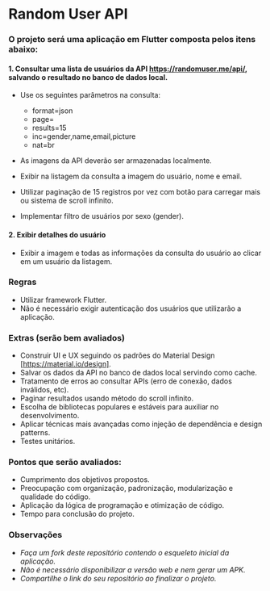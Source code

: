 # Random User API

### O projeto será uma aplicação em Flutter composta pelos itens abaixo: 

#### 1. Consultar uma lista de usuários da API https://randomuser.me/api/, salvando o resultado no banco de dados local.

- Use os seguintes parâmetros na consulta:

  - format=json
  - page=
  - results=15
  - inc=gender,name,email,picture
  - nat=br

- As imagens da API deverão ser armazenadas localmente.
- Exibir na listagem da consulta a imagem do usuário, nome e email.
- Utilizar paginação de 15 registros por vez com botão para carregar mais ou sistema de scroll infinito.
- Implementar filtro de usuários por sexo (gender).

#### 2. Exibir detalhes do usuário

- Exibir a imagem e todas as informações da consulta do usuário ao clicar em um usuário da listagem.
 
### Regras

- Utilizar framework Flutter.
- Não é necessário exigir autenticação dos usuários que utilizarão a aplicação.
 
### Extras (serão bem avaliados) 

- Construir UI e UX seguindo os padrões do Material Design [https://material.io/design].
- Salvar os dados da API no banco de dados local servindo como cache.
- Tratamento de erros ao consultar APIs (erro de conexão, dados inválidos, etc).
- Paginar resultados usando método do scroll infinito.
- Escolha de bibliotecas populares e estáveis para auxiliar no desenvolvimento.
- Aplicar técnicas mais avançadas como injeção de dependência e design patterns.
- Testes unitários.

### Pontos que serão avaliados: 

- Cumprimento dos objetivos propostos.
- Preocupação com organização, padronização, modularização e qualidade do código.
- Aplicação da lógica de programação e otimização de código.
- Tempo para conclusão do projeto.

### Observações

- *Faça um fork deste repositório contendo o esqueleto inicial da aplicação.*
- *Não é necessário disponibilizar a versão web e nem gerar um APK.*
- *Compartilhe o link do seu repositório ao finalizar o projeto.*
